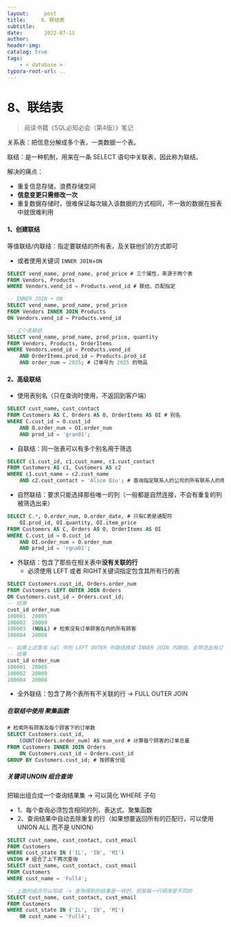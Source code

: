 ```yaml
---
layout:     post
title:     8、联结表
subtitle:  
date:       2022-07-11
author:     
header-img: 
catalog: true
tags:
    - < database >
typora-root-url: ..
---
```




# 8、联结表

> 阅读书籍《SQL必知必会（第4版）》笔记

关系表：把信息分解成多个表，一类数据一个表。

联结：是一种机制，用来在一条 SELECT 语句中关联表，因此称为联结。

解决的痛点：

- 重复信息存储，浪费存储空间
- **信息变更只需修改一次**
- 重复数据存储时，很难保证每次输入该数据的方式相同，不一致的数据在报表中就很难利用

#### 1、创建联结

等值联结/内联结：指定要联结的所有表，及关联他们的方式即可

-	或者使用关键词 `INNER JOIN`+`ON`

```sql
SELECT vend_name, prod_name, prod_price # 三个属性，来源于两个表
FROM Vendors, Products 
WHERE Vendors.vend_id = Products.vend_id # 联结、匹配指定

-- INNER JOIN + ON
SELECT vend_name, prod_name, prod_price
FROM Vendors INNER JOIN Products 
ON Vendors.vend_id = Products.vend_id

-- 三个表联结
SELECT vend_name, prod_name, prod_price, quantity
FROM Vendors, Products, OrderItems
WHERE Vendors.vend_id = Products.vend_id
	AND OrderItems.prod_id = Products.prod_id
	AND order_num = 2025; # 订单号为 2025 的物品
```

#### 2、高级联结

- 使用表别名（只在查询时使用，不返回到客户端）

```sql
SELECT cust_name, cust_contact
FROM Customers AS C, Orders AS O, OrderItems AS OI # 别名
WhERE C.cust_id = O.cust_id
	AND O.order_num = OI.order_num
	AND prod_id = 'gran01';
```

- 自联结：同一张表可以有多个别名用于筛选

```sql
SELECT c1.cust_id, c1.cust_name, c1.cust_contact
FROM Customers AS c1, Customers AS c2
WHERE c1.cust_name = c2.cust_name
	AND c2.cust_contact = 'Alice Qiu'; # 查询指定联系人的公司的所有联系人的练习方式
```

- 自然联结：要求只能选择那些唯一的列（一般都是自然连接，不会有重复的列被筛选出来）

```sql
SELECT C.*, O.order_num, O.order_date, # 只有C表是通配符
	OI.prod_id, OI.quantity, OI.item_price
FROM Customers AS C, Orders AS O, OrderItems AS OI
WHERE C.cust_id = O.cust_id
	AND OI.order_num = O.order_num
	AND prod_id = 'rgna01';
```

- 外联结：包含了那些在相关表中**没有关联的行**
    - 必须使用 LEFT 或者 RIGHT关键词指定包含其所有行的表

```sql
SELECT Customers.cust_id, Orders.order_num
FROM Customers LEFT OUTER JOIN Orders
ON Customers.cust_id = Orders.cust_id;
-- 结果
cust_id order_num
100001  20005
100002  20009
100003  (NULL) # 检索没有订单顾客在内的所有顾客
100004  20008

-- 如果上述查询 sql 中的 LEFT OUTER 外联结换成 INNER JOIN 内联结，会筛选出有订单顾客
-- 结果
cust_id order_num
100001  20005
100002  20009
100004  20008
```

- 全外联结：包含了两个表所有不关联的行 -> FULL OUTER JOIN 

##### 在联结中使用 聚集函数

```sql
# 检索所有顾客及每个顾客下的订单数
SELECT Customers.cust_id,
	COUNT(Orders.order_num) AS num_ord # 计算每个顾客的订单总量
FROM Customers INNER JOIN Orders
	ON Customers.cust_id = Orders.cust_id
GROUP BY Customers.cust_id; # 按顾客分组
```

##### 关键词 UNOIN 组合查询

把输出组合成一个查询结果集 -> 可以简化 WHERE 子句

- 1、每个查询必须包含相同的列、表达式、聚集函数
- 2、查询结果中自动去除重复的行（如果想要返回所有的匹配行，可以使用 UNION ALL 而不是 UNION）

```sql
SELECT cust_name, cust_contact, cust_email
FROM Customers
WHERE cust_state IN ('IL', 'IN', 'MI')
UNION # 组合了上下两次查询
SELECT cust_name, cust_contact, cust_email
FROM Customers
WHERE cust_name = 'Full4';

-- 上面的组合可以写成 -> 查询得到的结果是一样的，但是每一行顺序是不同的
SELECT cust_name, cust_contact, cust_email
FROM Customers
WHERE cust_state IN ('IL', 'IN', 'MI')
	OR cust_name = 'Full4';
```

